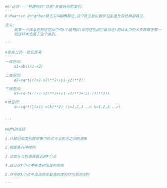 
<BlogInfo title="1.什么是k近邻" author="白日梦想猿" pv=0 read_times=0 pre_cost_time=0分23秒 category="K近邻" tag_list="['K近邻']" create_time="2021.08.29 10:11:54" update_time="2021.08.29 10:31:42" />

```python


#K-近邻---'根据你的"邻居"来推断你的类别'
'''
K Nearest Neighbor算法又叫KNN算法,这个算法是机器学习里面比较经典的算法.

定义:
    如果一个样本在特征空间中的k个最相似(即特征空间中最邻近)的样本中的大多数属于某一个类别,
    则该样本也属于这个类别.

'''

#距离公式--欧氏距离
'''
一维空间:
    d1=abs(x1-x2)

二维空间:
    d2=sqrt(((x1-x2)**2+(y1-y2)**2))

三维空间:
    d3=sqrt(((x1-x2)**2+(y1-y2)**2+(z1-z2)**2))

n维空间:
    dn=sqrt(∑(x1i-x2k)**2) (i=1,2,3...n k=1,2,3...n)


'''

#KNN的流程
'''
1.计算已知类别数据集中的点与当前点之间的距离

2.按距离升序排列

3.读取与当前距离最近的k个点

4.统计这k个点中各类别出现的频率

5.将在这k个点中出现频率最高的类别作为预测类别

'''
```
